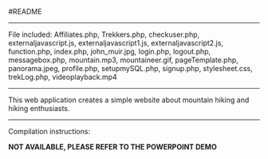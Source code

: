 #README
**************
File included: Affiliates.php, Trekkers.php, checkuser.php, externaljavascript.js, externaljavascript1.js, externaljavascript2.js,
function.php, index.php, john_muir.jpg, login.php, logout.php, messagebox.php, mountain.mp3, mountaineer.gif, pageTemplate.php,
panorama.jpeg, profile.php, setupmySQL.php, signup.php, stylesheet.css, trekLog.php, videoplayback.mp4

**************
This web application creates a simple website about mountain hiking and hiking enthusiasts.  

**************
Compilation instructions:

**NOT AVAILABLE, PLEASE REFER TO THE POWERPOINT DEMO**

